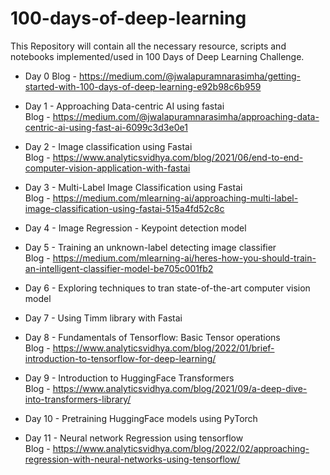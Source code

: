# 100-days-of-deep-learning

This Repository will contain all the necessary resource, scripts and notebooks implemented/used in 100 Days of Deep Learning Challenge.

* Day 0 Blog - <https://medium.com/@jwalapuramnarasimha/getting-started-with-100-days-of-deep-learning-e92b98c6b959>

* Day 1 - Approaching Data-centric AI using fastai <br/>
  Blog - <https://medium.com/@jwalapuramnarasimha/approaching-data-centric-ai-using-fast-ai-6099c3d3e0e1>
  
* Day 2 - Image classification using Fastai <br />
  Blog - <https://www.analyticsvidhya.com/blog/2021/06/end-to-end-computer-vision-application-with-fastai>

* Day 3 - Multi-Label Image Classification using Fastai <br />
  Blog - <https://medium.com/mlearning-ai/approaching-multi-label-image-classification-using-fastai-515a4fd52c8c>
  
* Day 4 - Image Regression - Keypoint detection model <br />

* Day 5 - Training an unknown-label detecting image classifier <br />
  Blog - <https://medium.com/mlearning-ai/heres-how-you-should-train-an-intelligent-classifier-model-be705c001fb2>
  
* Day 6 - Exploring techniques to tran state-of-the-art computer vision model <br />

* Day 7 - Using Timm library with Fastai <br />

* Day 8 - Fundamentals of Tensorflow: Basic Tensor operations <br />
  Blog - <https://www.analyticsvidhya.com/blog/2022/01/brief-introduction-to-tensorflow-for-deep-learning/>

* Day 9 - Introduction to HuggingFace Transformers <br />
  Blog - <https://www.analyticsvidhya.com/blog/2021/09/a-deep-dive-into-transformers-library/>

* Day 10 - Pretraining HuggingFace models using PyTorch <br />
  
* Day 11 - Neural network Regression using tensorflow <br />
  Blog - <https://www.analyticsvidhya.com/blog/2022/02/approaching-regression-with-neural-networks-using-tensorflow/>

